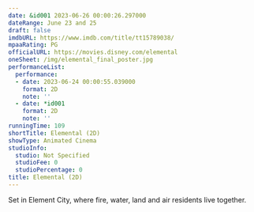 ```yaml
---
date: &id001 2023-06-26 00:00:26.297000
dateRange: June 23 and 25
draft: false
imdbURL: https://www.imdb.com/title/tt15789038/
mpaaRating: PG
officialURL: https://movies.disney.com/elemental
oneSheet: /img/elemental_final_poster.jpg
performanceList:
  performance:
  - date: 2023-06-24 00:00:55.039000
    format: 2D
    note: ''
  - date: *id001
    format: 2D
    note: ''
runningTime: 109
shortTitle: Elemental (2D)
showType: Animated Cinema
studioInfo:
  studio: Not Specified
  studioFee: 0
  studioPercentage: 0
title: Elemental (2D)
---
```


Set in Element City, where fire, water, land and air residents live together.